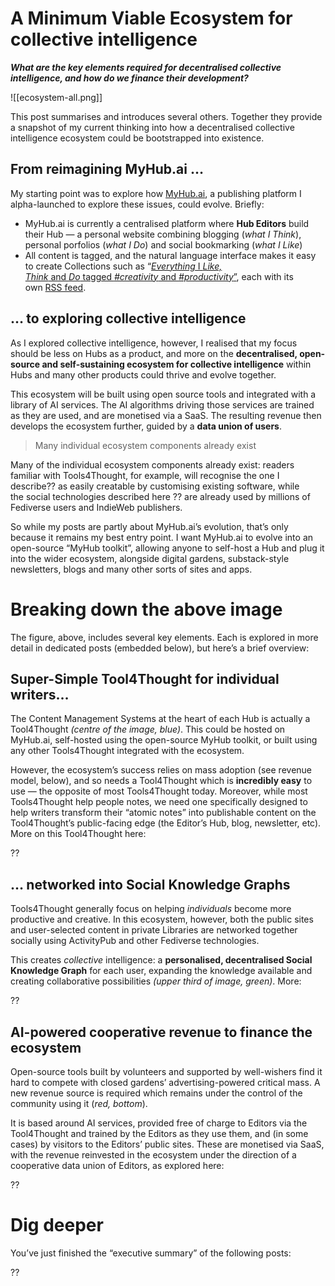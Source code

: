 # A Minimum Viable Ecosystem for collective intelligence

**_What are the key elements required for decentralised collective intelligence, and how do we finance their development?_**

![[ecosystem-all.png]]

This post summarises and introduces several others. Together they provide a snapshot of my current thinking into how a decentralised collective intelligence ecosystem could be bootstrapped into existence.

## From reimagining MyHub.ai …

My starting point was to explore how [MyHub.ai](http://myhub.ai/), a publishing platform I alpha-launched to explore these issues, could evolve. Briefly:

-   MyHub.ai is currently a centralised platform where **Hub Editors** build their Hub — a personal website combining blogging (_what I Think_), personal porfolios (_what I Do_) and social bookmarking (_what I Like_)
-   All content is tagged, and the natural language interface makes it easy to create Collections such as “[_Everything_ I _Like, Think_ and _Do_ tagged _#creativity_ and _#productivity_”](https://myhub.ai/@mathewlowry/?tags=creativity&types=like&types=do&types=think&timeframe=anytime&quality=all&tags=productivity), each with its own [RSS feed](https://myhub.ai/rss/@mathewlowry/?tags=creativity&types=like&types=do&types=think&timeframe=anytime&quality=all&tags=productivity).

## … to exploring collective intelligence

As I explored collective intelligence, however, I realised that my focus should be less on Hubs as a product, and more on the **decentralised, open-source and self-sustaining ecosystem for collective intelligence** within Hubs and many other products could thrive and evolve together.

This ecosystem will be built using open source tools and integrated with a library of AI services. The AI algorithms driving those services are trained as they are used, and are monetised via a SaaS. The resulting revenue then develops the ecosystem further, guided by a **data union of users**.

> Many individual ecosystem components already exist

Many of the individual ecosystem components already exist: readers familiar with Tools4Thought, for example, will recognise the one I describe?? as easily creatable by customising existing software, while the social technologies described here ?? are already used by millions of Fediverse users and IndieWeb publishers.

So while my posts are partly about MyHub.ai’s evolution, that’s only because it remains my best entry point. I want MyHub.ai to evolve into an open-source “MyHub toolkit”, allowing anyone to self-host a Hub and plug it into the wider ecosystem, alongside digital gardens, substack-style newsletters, blogs and many other sorts of sites and apps.

# Breaking down the above image

The figure, above, includes several key elements. Each is explored in more detail in dedicated posts (embedded below), but here’s a brief overview:

## Super-Simple Tool4Thought for individual writers…

The Content Management Systems at the heart of each Hub is actually a Tool4Thought _(centre of the image, blue)_. This could be hosted on MyHub.ai, self-hosted using the open-source MyHub toolkit, or built using any other Tools4Thought integrated with the ecosystem.

However, the ecosystem’s success relies on mass adoption (see revenue model, below), and so needs a Tool4Thought which is **incredibly easy** to use — the opposite of most Tools4Thought today. Moreover, while most Tools4Thought help people notes, we need one specifically designed to help writers transform their “atomic notes” into publishable content on the Tool4Thought’s public-facing edge (the Editor’s Hub, blog, newsletter, etc). More on this Tool4Thought here:

??

## … networked into Social Knowledge Graphs

Tools4Thought generally focus on helping _individuals_ become more productive and creative. In this ecosystem, however, both the public sites and user-selected content in private Libraries are networked together socially using ActivityPub and other Fediverse technologies.

This creates _collective_ intelligence: a **personalised, decentralised Social Knowledge Graph** for each user, expanding the knowledge available and creating collaborative possibilities _(upper third of image, green)_. More:

??

## AI-powered cooperative revenue to finance the ecosystem

Open-source tools built by volunteers and supported by well-wishers find it hard to compete with closed gardens’ advertising-powered critical mass. A new revenue source is required which remains under the control of the community using it (_red, bottom_).

It is based around AI services, provided free of charge to Editors via the Tool4Thought and trained by the Editors as they use them, and (in some cases) by visitors to the Editors’ public sites. These are monetised via SaaS, with the revenue reinvested in the ecosystem under the direction of a cooperative data union of Editors, as explored here:

??

# Dig deeper

You’ve just finished the “executive summary” of the following posts:

??